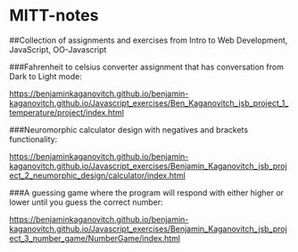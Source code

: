 # MITT-notes
##Collection of assignments and exercises from Intro to Web Development, JavaScript, OO-Javascript

###Fahrenheit to celsius converter assignment that has conversation from Dark to Light mode:

https://benjaminkaganovitch.github.io/benjamin-kaganovitch.github.io/Javascript_exercises/Ben_Kaganovitch_jsb_project_1_temperature/project/index.html

###Neuromorphic calculator design with negatives and brackets functionality:

https://benjaminkaganovitch.github.io/benjamin-kaganovitch.github.io/Javascript_exercises/Benjamin_Kaganovitch_jsb_project_2_neumorphic_design/calculator/index.html

###A guessing game where the program will respond with either higher or lower until you guess the correct number:

https://benjaminkaganovitch.github.io/benjamin-kaganovitch.github.io/Javascript_exercises/Benjamin_Kaganovitch_jsb_project_3_number_game/NumberGame/index.html


